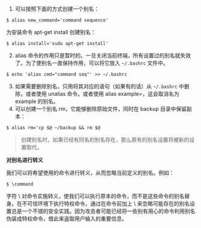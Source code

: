 1. 可以按照下面的方式创建一个别名：

```shell
$ alias new_command='command sequence'
```

为安装命令 apt-get install 创建别名：

```shell
$ alias install='sudo apt-get install'
```

2. alias 命令的作用只是暂时的。一旦关闭当前终端，所有设置过的别名就失效了。为了使别名一直保持作用，可以将它放入 `~/.bashrc` 文件中。

```shell
$ echo 'alias cmd="command seq"' >> ~/.bashrc
```

3. 如果需要删除别名，只用将其对应的语句（如果有的话）从 `~/.bashrc` 中删除，或者使用 unalias 命令。或者使用 alias example=，这会取消名为 example 的别名。
4. 可以创建一个别名 rm，它能够删除原始文件，同时在 backup 目录中保留副本：

```shell
$ alias rm='cp $@ ~/backup && rm $@
```

> 创建别名时，如果已经有同名的别名存在，那么原有的别名设置将被新的设置取代。

**对别名进行转义**

我们可以将希望使用的命令进行转义，从而忽略当前定义的别名。例如：

```shell
$ \command
```

字符 \\ 对命令实施转义，使我们可以执行原本的命令，而不是这些命令的别名替身。在不可信环境下执行特权命令，通过在命令前加上 \\ 来忽略可能存在的别名设置总是一个不错的安全实践。因为攻击者可能已经将一些别有用心的命令利用别名伪装成特权命令，借此来盗取用户输入的重要信息。